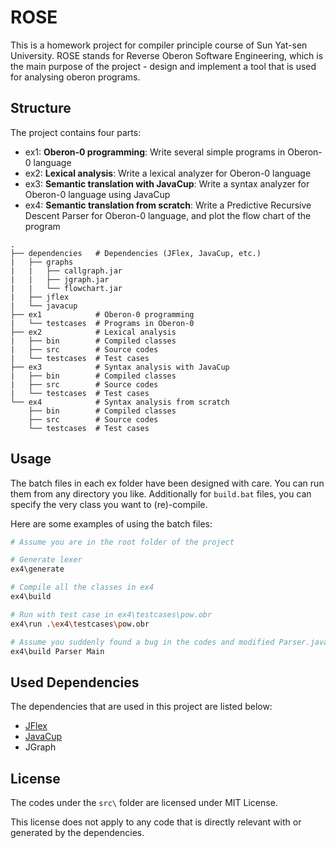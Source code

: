 # ROSE

This is a homework project for compiler principle course of Sun Yat-sen University. ROSE stands for Reverse Oberon Software Engineering, which is the main purpose of the project - design and implement a tool that is used for analysing oberon programs.

## Structure

The project contains four parts:

- ex1: **Oberon-0 programming**: Write several simple programs in Oberon-0 language
- ex2: **Lexical analysis**: Write a lexical analyzer for Oberon-0 language
- ex3: **Semantic translation with JavaCup**: Write a syntax analyzer for Oberon-0 language using JavaCup
- ex4: **Semantic translation from scratch**: Write a Predictive Recursive Descent Parser for Oberon-0 language, and plot the flow chart of the program

```text
.
├── dependencies   # Dependencies (JFlex, JavaCup, etc.)
|   ├── graphs
|   |   ├── callgraph.jar
|   |   ├── jgraph.jar
|   |   └── flowchart.jar
|   ├── jflex
|   └── javacup
├── ex1            # Oberon-0 programming
|   └── testcases  # Programs in Oberon-0
├── ex2            # Lexical analysis
|   ├── bin        # Compiled classes
|   ├── src        # Source codes
|   └── testcases  # Test cases
├── ex3            # Syntax analysis with JavaCup
|   ├── bin        # Compiled classes
|   ├── src        # Source codes
|   └── testcases  # Test cases
└── ex4            # Syntax analysis from scratch
    ├── bin        # Compiled classes
    ├── src        # Source codes
    └── testcases  # Test cases
```

## Usage

The batch files in each ex folder have been designed with care. You can run them from any directory you like. Additionally for `build.bat` files, you can specify the very class you want to (re)-compile.

Here are some examples of using the batch files:

```bash
# Assume you are in the root folder of the project

# Generate lexer
ex4\generate

# Compile all the classes in ex4
ex4\build

# Run with test case in ex4\testcases\pow.obr
ex4\run .\ex4\testcases\pow.obr

# Assume you suddenly found a bug in the codes and modified Parser.java and Main.java, now you need to recompile them
ex4\build Parser Main
```

## Used Dependencies

The dependencies that are used in this project are listed below:

- [JFlex](https://jflex.de/)
- [JavaCup](http://www2.cs.tum.edu/projects/cup/)
- JGraph

## License

The codes under the `src\` folder are licensed under MIT License.

This license does not apply to any code that is directly relevant with or generated by the dependencies.
